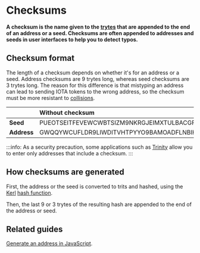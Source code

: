# Checksums

**A checksum is the name given to the [trytes](../introduction/ternary.md) that are appended to the end of an address or a seed. Checksums are often appended to addresses and seeds in user interfaces to help you to detect typos.**

## Checksum format

The length of a checksum depends on whether it's for an address or a seed. Address checksums are 9 trytes long, whereas seed checksums are 3 trytes long. The reason for this difference is that mistyping an address can lead to sending IOTA tokens to the wrong address, so the checksum must be more resistant to [collisions](https://en.wikipedia.org/wiki/Collision_(computer_science)).

||**Without checksum**|**With checksum**|
|:--|:---|:---|
|**Seed**|PUEOTSEITFEVEWCWBTSIZM9NKRGJEIMXTULBACGFRQK9IMGICLBKW9TTEVSDQMGWKBXPVCBMMCXWMNPDX|PUEOTSEITFEVEWCWBTSIZM9NKRGJEIMXTULBACGFRQK9IMGICLBKW9TTEVSDQMGWKBXPVCBMMCXWMNPDX**XTY**|
|**Address**|GWQQYWCUFLDR9LIWDITVHTPYYO9BAMOADFLNBIHYLIFDTORUCFCOGRQFK9IXEHVEMDVZH9RYOXAFIVUOA|GWQQYWCUFLDR9LIWDITVHTPYYO9BAMOADFLNBIHYLIFDTORUCFCOGRQFK9IXEHVEMDVZH9RYOXAFIVUOA**DAYDSMFZW**| 

:::info:
As a security precaution, some applications such as [Trinity](root://wallets/0.1/trinity/introduction/overview.md) allow you to enter only addresses that include a checksum.
:::

## How checksums are generated

First, the address or the seed is converted to trits and hashed, using the [Kerl](https://github.com/iotaledger/kerl) [hash function](https://en.wikipedia.org/wiki/Hash_function).

Then, the last 9 or 3 trytes of the resulting hash are appended to the end of the address or seed.

## Related guides

[Generate an address in JavaScript](root://client-libraries/0.1/workshops/js/generate-an-address.md).
